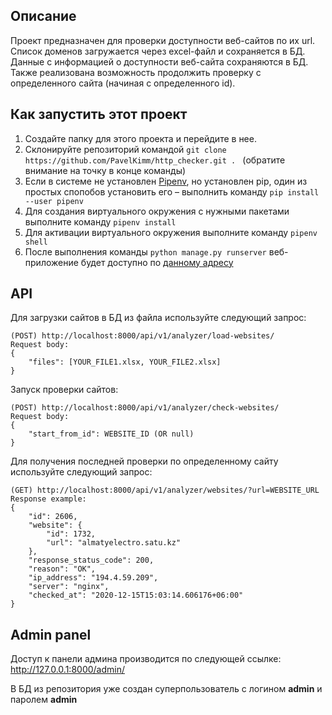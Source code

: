 ## Описание
Проект предназначен для проверки доступности веб-сайтов по их url.<br>
Список доменов загружается через excel-файл и сохраняется в БД.<br>
Данные с информацией о доступности веб-сайта сохраняются в БД.<br>
Также реализована возможность продолжить проверку с определенного сайта (начиная с определенного id).

## Как запустить этот проект
1. Создайте папку для этого проекта и перейдите в нее.
2. Склонируйте репозиторий командой `git clone https://github.com/PavelKimm/http_checker.git .
` (обратите внимание на точку в конце команды)
3. Если в системе не установлен [Pipenv](https://pipenv.pypa.io/en/latest/install/), но установлен pip, один из простых
спопобов установить его – выполнить команду
`pip install --user pipenv`
4. Для создания виртуального окружения с нужными пакетами выполните команду
`pipenv install`
5. Для активации виртуального окружения выполните команду
`pipenv shell`
6. После выполнения команды `python manage.py runserver` веб-приложение будет доступно по [данному адресу](http://localhost:8000/)

## API
Для загрузки сайтов в БД из файла используйте следующий запрос:
```text
(POST) http://localhost:8000/api/v1/analyzer/load-websites/
Request body:
{
    "files": [YOUR_FILE1.xlsx, YOUR_FILE2.xlsx]
}
```
Запуск проверки сайтов:
```text
(POST) http://localhost:8000/api/v1/analyzer/check-websites/
Request body:
{
    "start_from_id": WEBSITE_ID (OR null)
}
```
Для получения последней проверки по определенному сайту используйте следующий запрос:
```text
(GET) http://localhost:8000/api/v1/analyzer/websites/?url=WEBSITE_URL
Response example:
{
    "id": 2606,
    "website": {
        "id": 1732,
        "url": "almatyelectro.satu.kz"
    },
    "response_status_code": 200,
    "reason": "OK",
    "ip_address": "194.4.59.209",
    "server": "nginx",
    "checked_at": "2020-12-15T15:03:14.606176+06:00"
}
```

## Admin panel
Доступ к панели админа производится по следующей ссылке:<br>
http://127.0.0.1:8000/admin/

В БД из репозитория уже создан суперпользователь с логином **admin** и паролем **admin**
